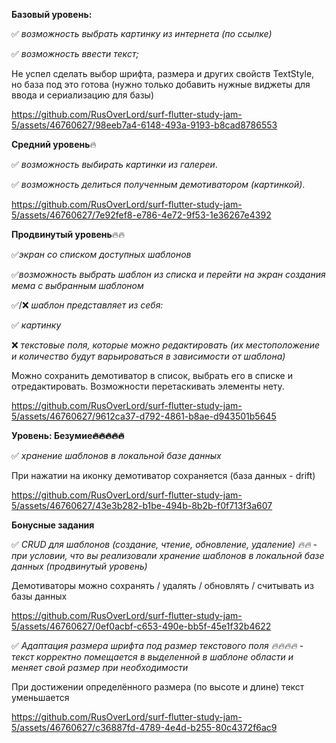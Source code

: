 **Базовый уровень:**

✅ *возможность выбрать картинку из интернета (по ссылке)*

✅ *возможность ввести текст;*

Не успел сделать выбор шрифта, размера и других свойств TextStyle, но база под это готова (нужно только добавить нужные виджеты для ввода и сериализацию для базы)

https://github.com/RusOverLord/surf-flutter-study-jam-5/assets/46760627/98eeb7a4-6148-493a-9193-b8cad8786553

**Средний уровень**🔥

✅ *возможность выбирать картинки из галереи*. 

✅ *возможность делиться полученным демотиватором (картинкой)*.

https://github.com/RusOverLord/surf-flutter-study-jam-5/assets/46760627/7e92fef8-e786-4e72-9f53-1e36267e4392

**Продвинутый уровень**🔥🔥

✅*экран со списком доступных шаблонов*

✅*возможность выбрать шаблон из списка и перейти на экран создания мема с выбранным шаблоном*

✅/❌ *шаблон представляет из себя:*

✅ *картинку*

❌ *текстовые поля, которые можно редактировать (их местоположение и количество будут варьироваться в зависимости от шаблона)*

Можно сохранить демотиватор в список, выбрать его в списке и отредактировать. Возможности перетаскивать элементы нету.

https://github.com/RusOverLord/surf-flutter-study-jam-5/assets/46760627/9612ca37-d792-4861-b8ae-d943501b5645

**Уровень: Безумие🔥🔥🔥🔥🔥**

✅ *хранение шаблонов в локальной базе данных*

При нажатии на иконку демотиватор сохраняется (база данных - drift)

https://github.com/RusOverLord/surf-flutter-study-jam-5/assets/46760627/43e3b282-b1be-494b-8b2b-f0f713f3a607

**Бонусные задания**

✅ *CRUD для шаблонов (создание, чтение, обновление, удаление) 🔥🔥 - при условии, что вы реализовали хранение шаблонов в локальной базе данных (продвинутый уровень)*

Демотиваторы можно сохранять / удалять / обновлять / считывать из базы данных

https://github.com/RusOverLord/surf-flutter-study-jam-5/assets/46760627/0ef0acbf-c653-490e-bb5f-45e1f32b4622

✅ *Адаптация размера шрифта под размер текстового поля 🔥🔥🔥🔥 - текст корректно помещается в выделенной в шаблоне области и меняет свой размер при необходимости*

При достижении определённого размера (по высоте и длине) текст уменьшается

https://github.com/RusOverLord/surf-flutter-study-jam-5/assets/46760627/c36887fd-4789-4e4d-b255-80c4372f6ac9
